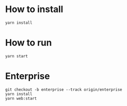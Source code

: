 # How to install

```shell
yarn install
```

# How to run
```shell
yarn start
```

# Enterprise
```shell
git checkout -b enterprise --track origin/enterprise
yarn install
yarn web:start
```